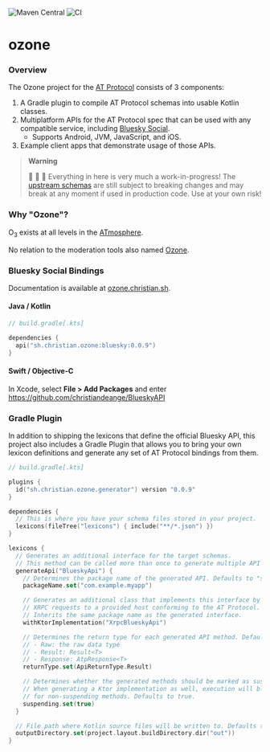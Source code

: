 ![Maven Central](https://img.shields.io/maven-central/v/sh.christian.ozone/bluesky?versionPrefix=0.0.9) ![CI](https://github.com/christiandeange/ozone/actions/workflows/ci.yml/badge.svg)

ozone
=====

### Overview

The Ozone project for the [AT Protocol](https://atproto.com/) consists of 3 components:

1. A Gradle plugin to compile AT Protocol schemas into usable Kotlin classes.
2. Multiplatform APIs for the AT Protocol spec that can be used with any compatible service, including [Bluesky Social](https://bsky.app).
   - Supports Android, JVM, JavaScript, and iOS.
3. Example client apps that demonstrate usage of those APIs.

> **Warning**
>
> 🚧 🚧 🚧 Everything in here is very much a work-in-progress!
> The [upstream schemas](https://github.com/bluesky-social/atproto/commits/main/lexicons) are still subject to breaking
> changes and may break at any moment if used in production code. Use at your own risk!

### Why "Ozone"?

O<sub>3</sub> exists at all levels in the [ATmosphere](https://bsky.app/profile/shreyanjain.net/post/3k26nw6kwnh2e).

No relation to the moderation tools also named [Ozone](https://github.com/bluesky-social/ozone).

### Bluesky Social Bindings

Documentation is available at [ozone.christian.sh](https://ozone.christian.sh).

#### Java / Kotlin

```kotlin
// build.gradle[.kts]

dependencies {
  api("sh.christian.ozone:bluesky:0.0.9")
}
```

#### Swift / Objective-C

In Xcode, select **File > Add Packages** and enter https://github.com/christiandeange/BlueskyAPI

### Gradle Plugin

In addition to shipping the lexicons that define the official Bluesky API, this project also includes a Gradle Plugin that allows you to bring your own lexicon definitions and generate any set of AT Protocol bindings from them.

```kotlin
// build.gradle[.kts]

plugins {
  id("sh.christian.ozone.generator") version "0.0.9"
}

dependencies {
  // This is where you have your schema files stored in your project.
  lexicons(fileTree("lexicons") { include("**/*.json") })
}

lexicons {
  // Generates an additional interface for the target schemas.
  // This method can be called more than once to generate multiple API interfaces.
  generateApi("BlueskyApi") {
    // Determines the package name of the generated API. Defaults to "sh.christian.ozone".
    packageName.set("com.example.myapp")

    // Generates an additional class that implements this interface by sending corresponding
    // XRPC requests to a provided host conforming to the AT Protocol.
    // Inherits the same package name as the generated interface.
    withKtorImplementation("XrpcBlueskyApi")

    // Determines the return type for each generated API method. Defaults to Raw.
    // - Raw: the raw data type
    // - Result: Result<T>
    // - Response: AtpResponse<T>
    returnType.set(ApiReturnType.Result)

    // Determines whether the generated methods should be marked as suspend functions.
    // When generating a Ktor implementation as well, execution will block the current thread
    // for non-suspending methods. Defaults to true.
    suspending.set(true)
  }

  // File path where Kotlin source files will be written to. Defaults to "/build/generated/lexicons".
  outputDirectory.set(project.layout.buildDirectory.dir("out"))
}
```
